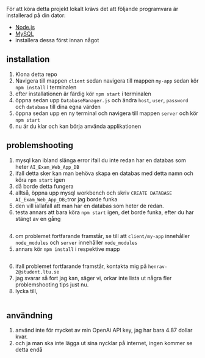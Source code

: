 För att köra detta projekt lokalt krävs det att följande programvara är installerad på din dator:
- [Node.js](https://nodejs.org/en/)
- [MySQL](https://www.mysql.com/)
- installera dessa först innan något

## installation
1. Klona detta repo
2. Navigera till mappen `client` sedan navigera till mappen `my-app` sedan kör `npm install` i terminalen
3. efter installationen är färdig kör `npm start` i terminalen
4. öppna sedan upp `DatabaseManager.js` och ändra `host`, `user`, `password` och `database` till dina egna värden
5. öppna sedan upp en ny terminal och navigera till mappen `server` och kör `npm start`
6. nu är du klar och kan börja använda applikationen

## problemshooting
1. mysql kan ibland slänga error ifall du inte redan har en databas som heter `AI_Exam_Web_App_DB`
2. ifall detta sker kan man behöva skapa en databas med detta namn och köra `npm start` igen
3. då borde detta fungera
4. alltså, öppna upp mysql workbench och skriv `CREATE DATABASE AI_Exam_Web_App_DB;`tror jag borde funka
5. den vill iallafall att man har en databas som heter de redan.
6. testa annars att bara köra `npm start` igen, det borde funka, efter du har stängt av en gång
```
```
4. om problemet fortfarande framstår, se till att `client/my-app` innehåller `node_modules` och `server` innehåller `node_modules`
5. annars kör `npm install` i respektive mapp
```
```
6. ifall problemet fortfarande framstår, kontakta mig på `henrav-2@student.ltu.se`
7. jag svarar så fort jag kan, säger vi, orkar inte lista ut några fler problemshooting tips just nu.
8. lycka till,
```
```

## användning
1. använd inte för mycket av min OpenAi API key, jag har bara 4.87 dollar kvar.
2. och ja man ska inte lägga ut sina nycklar på internet, ingen kommer se detta endå